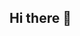 ## Hi there 👋

<!--
## Github Stats
![Your GitHub stats](https://github-readme-stats.vercel.app/api?username=eclinick&show_icons=true&theme=radical) 

![Top Languages](https://github-readme-stats.vercel.app/api/top-langs/?username=eclinick&layout=compact&theme=radical)

[![GitHub Streak](http://github-readme-streak-stats.herokuapp.com?user=eclinick&theme=radical)](https://git.io/streak-stats)

->>
<!--
**MaxxRK/MaxxRK** is a ✨ _special_ ✨ repository because its `README.md` (this file) appears on your GitHub profile.

Here are some ideas to get you started:

- 🔭 I’m currently working on ...
- 🌱 I’m currently learning ...
- 👯 I’m looking to collaborate on ...
- 🤔 I’m looking for help with ...
- 💬 Ask me about ...
- 📫 How to reach me: ...
- 😄 Pronouns: ...
- ⚡ Fun fact: ...
-->
